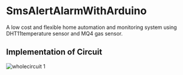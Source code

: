 # SmsAlertAlarmWithArduino
A low cost and flexible home automation and monitoring system using DHT11temperature sensor and MQ4 gas sensor.


## Implementation of Circuit

![wholecircuit 1](https://user-images.githubusercontent.com/23293503/27054909-5216a728-4fcb-11e7-924e-af7a78e4f944.jpeg)
